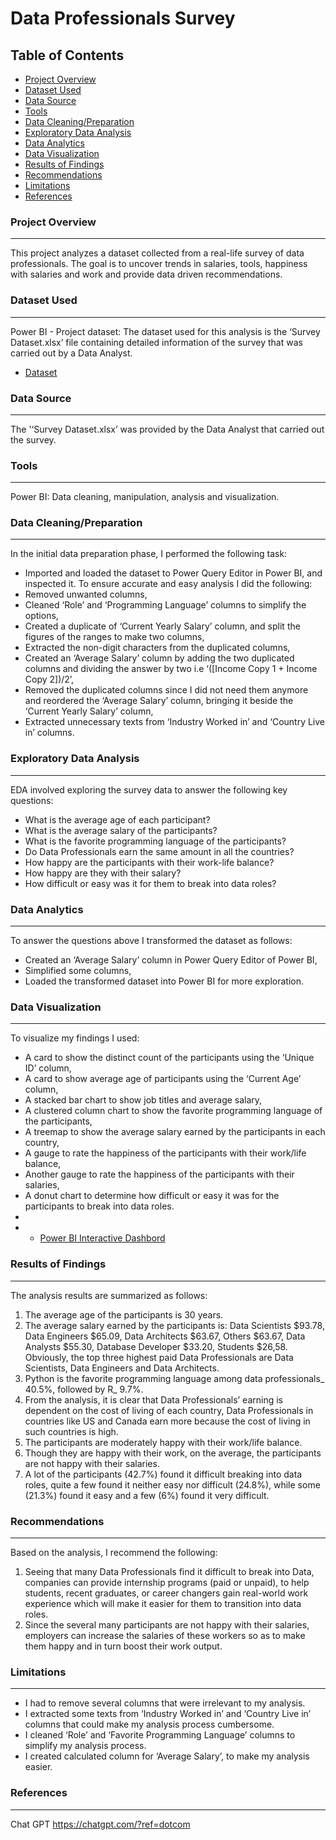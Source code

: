 # Data Professionals Survey

## Table of Contents

- [Project Overview](#project-overview)
- [Dataset Used](#dataset-used)
- [Data Source](#data-source)
- [Tools](#tools)
- [Data Cleaning/Preparation](#data-cleaningpreparation)
- [Exploratory Data Analysis](#exploratory-data-analysis)
- [Data Analytics](#data-analytics)
- [Data Visualization](#data-visualization)
- [Results of Findings](#results-of-findings)
- [Recommendations](#recommendations)
- [Limitations](#limitations)
- [References](#references)
  
### Project Overview
---
This project analyzes a dataset collected from a real-life survey of data professionals. The goal is to uncover trends in salaries, tools, happiness with salaries and work and provide data driven recommendations.

### Dataset Used
---
Power BI - Project dataset: The dataset used for this analysis is the ‘Survey Dataset.xlsx’ file containing detailed information of the survey that was carried out by a Data Analyst.
- [Dataset](https://github.com/RuthOgholi/Power-BI-Project/blob/main/Survey%20Dataset.xlsx)

### Data Source
---
The '‘Survey Dataset.xlsx’ was provided by the Data Analyst that carried out the survey.

### Tools
---
Power BI: Data cleaning, manipulation, analysis and visualization.

### Data Cleaning/Preparation
---
In the initial data preparation phase, I performed the following task:
- Imported and loaded the dataset to Power Query Editor in Power BI, and inspected it.
To ensure accurate and easy analysis I did the following:
- Removed unwanted columns,
- Cleaned ‘Role’ and ‘Programming Language’ columns to simplify the options,
- Created a duplicate of ‘Current Yearly Salary’ column, and split the figures of the ranges to make two columns,
- Extracted the non-digit characters from the duplicated columns,
- Created an ‘Average Salary’ column by adding the two duplicated columns and dividing  the answer by two i.e ‘([Income Copy 1 + Income Copy 2])/2’,
- Removed the duplicated columns since I did not need them anymore and reordered the ‘Average Salary’ column, bringing it beside the ‘Current Yearly Salary’ column,
- Extracted unnecessary texts from ‘Industry Worked in’ and ‘Country Live in’ columns.

### Exploratory Data Analysis
---
EDA involved exploring the survey data to answer the following key questions:
- What is the average age of each participant?
- What is the average salary of the participants? 
- What is the favorite programming language of the participants?
- Do Data Professionals earn the same amount in all the countries?
- How happy are the participants with their work-life balance?
- How happy are they with their salary?
- How difficult or easy was it for them to break into data roles?

### Data Analytics
---
To answer the questions above I transformed the dataset as follows:
- Created an ‘Average Salary’ column in Power Query Editor of Power BI,
- Simplified some columns,
- Loaded the transformed dataset into Power BI for more exploration.

### Data Visualization
---
To visualize my findings I used:
- A card to show the distinct count of the participants using the ‘Unique ID’ column,
- A card to show average age of participants using the ‘Current Age’ column,
- A stacked bar chart to show job titles and average salary,
- A clustered column chart to show the favorite programming language of the participants,
- A treemap to show the average salary earned by the participants in each country,
- A gauge to rate the happiness of the participants with their work/life balance,
- Another gauge to rate the happiness of the participants with their salaries,
- A donut chart to determine how difficult or easy it was for the participants to break into data roles.
-   
- - [Power BI Interactive Dashbord](https://github.com/RuthOgholi/Power-BI-Project/blob/main/Power%20BI%20Project.pbix)

### Results of Findings
---
The analysis results are summarized as follows:
1.	The average age of the participants is 30 years.
2.	The average salary earned by the participants is: Data Scientists $93.78, Data Engineers $65.09, Data Architects $63.67, Others $63.67, Data Analysts $55.30, Database Developer $33.20, Students $26,58. Obviously, the top three highest paid Data Professionals are Data Scientists, Data Engineers and Data Architects.
3.	Python is the favorite programming language among data professionals_ 40.5%, followed by R_ 9.7%.
4.	From the analysis, it is clear that Data Professionals’ earning is dependent on the cost of living of each country, Data Professionals in countries like US and Canada earn more because the cost of living in such countries is high.
5.	The participants are moderately happy with their work/life balance.
6.	Though they are happy with their work, on the average, the participants are not happy with their salaries.
7.	A lot of the participants (42.7%) found it difficult breaking into data roles, quite a few found it neither easy nor difficult (24.8%), while some (21.3%) found it easy and a few (6%) found it very difficult.


### Recommendations
---
Based on the analysis, I recommend the following:
1.	Seeing that many Data Professionals find it difficult to break into Data, companies can provide internship programs (paid or unpaid), to help students, recent graduates, or career changers gain real-world work experience which will make it easier for them to transition into data roles.
2.	Since the several many participants are not happy with their salaries, employers can increase the salaries of these workers so as to make them happy and in turn boost their work output.

### Limitations
---
- I had to remove several columns that were irrelevant to my analysis.
- I extracted some texts from ‘Industry Worked in’ and ‘Country Live in’ columns that could make my analysis process cumbersome.
- I cleaned ‘Role’ and ‘Favorite Programming Language’ columns to simplify my analysis process.
- I created calculated column for ‘Average Salary’, to make my analysis easier.

### References
---
Chat GPT https://chatgpt.com/?ref=dotcom
